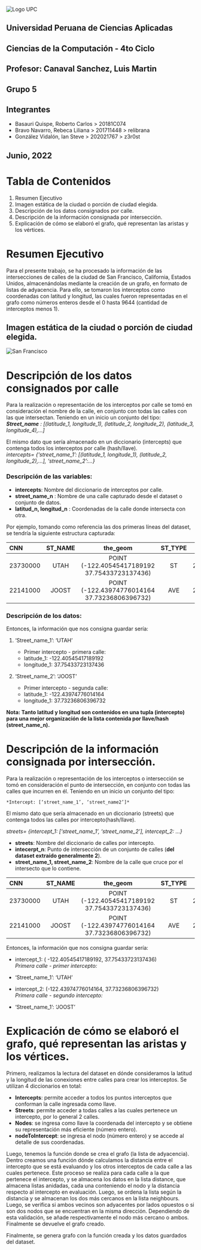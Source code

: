 ![Logo UPC](https://github.com/z3r0st/TF-201711448-20181C074-202021767/blob/main/img/upc_logo.jpeg)
## Universidad Peruana de Ciencias Aplicadas
## Ciencias de la Computación - 4to Ciclo
## Profesor: Canaval Sanchez, Luis Martin
## Grupo 5
## Integrantes
* Basauri Quispe, Roberto Carlos > 20181C074 
* Bravo Navarro, Rebeca Liliana > 201711448 > relibrana
* González Vidalón, Ian Steve > 202021767 > z3r0st
## Junio, 2022

# Tabla de Contenidos
1. Resumen Ejecutivo
2. Imagen estática de la ciudad o porción de ciudad elegida.
3. Descripción de los datos consignados por calle.
4. Descripción de la información consignada por intersección.
5. Explicación de cómo se elaboró el grafo, qué representan las aristas y los vértices.

# Resumen Ejecutivo
Para el presente trabajo, se ha procesado la información de las intersecciones de calles de la ciudad de San Francisco, California, Estados Unidos, almacenándolas mediante la creación de un grafo, en formato de listas de adyacencia. Para ello, se tomaron los interceptos como coordenadas con latitud y longitud, las cuales fueron representadas en el grafo como números enteros desde el 0 hasta 9644 (cantidad de interceptos menos 1).

## Imagen estática de la ciudad o porción de ciudad elegida.
![San Francisco](https://github.com/z3r0st/TF-201711448-20181C074-202021767/blob/main/img/san_francisco.png)

# Descripción de los datos consignados por calle
Para la realización o representación de los interceptos por calle se tomó en consideración el nombre de la calle, en conjunto con todas las calles con las que intersectan. Teniendo en un inicio un conjunto del tipo:<br>
***Street_name** : [(latitude_1, longitude_1), (latitude_2, longitude_2), (latitude_3, longitude_4),...]*

El mismo dato que sería almacenado en un diccionario (intercepts) que contenga todos los interceptos por calle (hash/llave).<br>
*intercepts= {‘street_name_1’: [(latitude_1, longitude_1), (latitude_2, longitude_2),...], ‘street_name_2’:…}*

### Descripción de las variables:
* **intercepts**: Nombre del diccionario de interceptos por calle.
* **street_name_n** : Nombre de una calle capturado desde el dataset o conjunto de datos.
* **latitud_n, longitud_n** : Coordenadas de la calle donde intersecta con otra.

Por ejemplo, tomando como referencia las dos primeras líneas del dataset, se tendría la siguiente estructura capturada:

| CNN | ST_NAME | the_geom | ST_TYPE | CNNTEXT |
|:----|:-------:|:--------:|:-------:|-------:|
| 23730000 | UTAH | POINT (-122.40545417189192 37.75433723137436) | ST | 23730000 |
| 22141000 | JOOST | POINT (-122.43974776014164 37.73236806396732) | AVE | 22141000 |

### Descripción de los datos:
Entonces, la información que nos consigna guardar sería:

1. ‘Street_name_1’: ‘UTAH’
	+ Primer intercepto - primera calle:
	+ latitude_1: -122.40545417189192
	+ longitude_1: 37.75433723137436
	
2. ‘Street_name_2’: ‘JOOST’
	+ Primer intercepto - segunda calle:
	+ latitude_1: -122.43974776014164
	+ longitude_1: 37.73236806396732

**Nota: Tanto latitud y longitud son contenidos en una tupla (intercepto) para una mejor organización de la lista contenida por llave/hash (street_name_n).**

# Descripción de la información consignada por intersección.

Para la realización o representación de los interceptos o intersección se tomó en consideración el punto de intersección, en conjunto con todas las calles que incurren en él. Teniendo en un inicio un conjunto del tipo:

	*Intercept: [‘street_name_1’, ‘street_name2’]*
	
El mismo dato que sería almacenado en un diccionario (streets) que contenga todos las calles por intercepto(hash/llave).

*streets= {intercept_1: [‘street_name_1’, ‘street_name_2’], intercept_2: …}*
+ **streets**: Nombre del diccionario de calles por intercepto.
+ **intecerpt_n**: Punto de intersección de un conjunto de calles (**del dataset extraído generalmente 2**).
+ **street_name_1, street_name_2**: Nombre de la calle que cruce por el intersecto que lo contiene.

| CNN | ST_NAME | the_geom | ST_TYPE | CNNTEXT |
|:----|:-------:|:--------:|:-------:|-------:|
| 23730000 | UTAH | POINT (-122.40545417189192 37.75433723137436) | ST | 23730000 |
| 22141000 | JOOST | POINT (-122.43974776014164 37.73236806396732) | AVE | 22141000 |

Entonces, la información que nos consigna guardar sería:
* intercept_1: ( -122.40545417189192, 37.75433723137436)<br>
*Primera calle - primer intercepto:*<br>
* ‘Street_name_1’: ‘UTAH’

* intercept_2: (-122.43974776014164, 37.73236806396732)<br>
*Primera calle - segundo intercepto:*<br>
* ‘Street_name_1’: ‘JOOST’

# Explicación de cómo se elaboró el grafo, qué representan las aristas y los vértices.

Primero, realizamos la lectura del dataset en dónde consideramos la latitud y la longitud de las conexiones entre calles para crear los interceptos. Se utilizan 4 diccionarios en total: 
* **Intercepts**: permite acceder a todos los puntos interceptos que conforman la calle ingresada como llave.
* **Streets**: permite acceder a todas calles a las cuales pertenece un intercepto, por lo general 2 calles.
* **Nodes**: se ingresa como llave la coordenada del intercepto y se obtiene su representación más eficiente (número entero).
* **nodeToIntercept**: se ingresa el nodo (número entero) y se accede al detalle de sus coordenadas.

Luego, tenemos la función donde se crea el grafo (la lista de adyacencia). Dentro creamos una función dónde calculamos la distancia entre el intercepto que se está evaluando y los otros interceptos de cada calle a las cuales pertenece. Este proceso se realiza para cada calle a la que pertenece el intercepto, y se almacena los datos en la lista distance, que almacena listas anidadas, cada una conteniendo el nodo y la distancia respecto al intercepto en evaluación. Luego, se ordena la lista según la distancia y se almacenan los dos más cercanos en la lista neighbours. Luego, se verifica si ambos vecinos son adyacentes por lados opuestos o si son dos nodos que se encuentran en la misma dirección. Dependiendo de esta validación, se añade respectivamente el nodo más cercano o ambos. Finalmente se devuelve el grafo creado.

Finalmente, se genera grafo con la función creada y los datos guardados del dataset.
